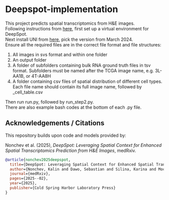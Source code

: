 # Deepspot-implementation
This project predicts spatial transcriptomics from H&E images.  
Following instructions from [here](https://github.com/ratschlab/DeepSpot/blob/main/README.md), first set up a virtual environment for DeepSpot.  
Next install UNI from [here](https://github.com/mahmoodlab/UNI/blob/main/README.md), pick the version from March 2024.  
Ensure all the required files are in the correct file format and file structures:
1. All images in svs format and within one folder
2. An output folder
3. A folder of subfolders containing bulk RNA ground truth files in tsv format. Subfolders must be named after the TCGA image name, e.g. 3L-AA1B, or 4T-AA8H
4. A folder containing csv files of spatial distribution of different cell types. Each file name should contain its full image name, followed by _cell_table.csv

Then run run.py, followed by run_step2.py.  
There are also example bash codes at the bottom of each .py file.

## Acknowledgements / Citations

This repository builds upon code and models provided by:

Nonchev et al. (2025), *DeepSpot: Leveraging Spatial Context for Enhanced Spatial Transcriptomics Prediction from H&E Images*, medRxiv.  

```bibtex
@article{nonchev2025deepspot,
  title={DeepSpot: Leveraging Spatial Context for Enhanced Spatial Transcriptomics Prediction from H\&E Images},
  author={Nonchev, Kalin and Dawo, Sebastian and Silina, Karina and Moch, Holger and Andani, Sonali and Tumor Profiler Consortium and Koelzer, Viktor H and Raetsch, Gunnar},
  journal={medRxiv},
  pages={2025--02},
  year={2025},
  publisher={Cold Spring Harbor Laboratory Press}
}

